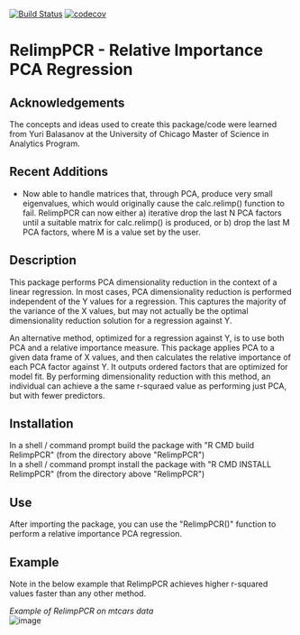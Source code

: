 [![Build Status](https://travis-ci.org/mhernan88/RelimpPCR.svg?branch=master)](https://travis-ci.org/mhernan88/RelimpPCR)
[![codecov](https://codecov.io/gh/mhernan88/RelimpPCR/branch/master/graph/badge.svg)](https://codecov.io/gh/mhernan88/RelimpPCR)




# RelimpPCR - Relative Importance PCA Regression

## Acknowledgements
The concepts and ideas used to create this package/code were learned from Yuri Balasanov at the University of Chicago Master of Science in Analytics Program.

## Recent Additions
* Now able to handle matrices that, through PCA, produce very small eigenvalues, which would originally cause the calc.relimp() function to fail. RelimpPCR can now either a) iterative drop the last N PCA factors until a suitable matrix for calc.relimp() is produced, or b) drop the last M PCA factors, where M is a value set by the user.

## Description
This package performs PCA dimensionality reduction in the context of a linear regression. In most cases, PCA dimensionality reduction is performed independent of the Y values for a regression. This captures the majority of the variance of the X values, but may not actually be the optimal dimensionality reduction solution for a regression against Y.  

An alternative method, optimized for a regression against Y, is to use both PCA and a relative importance measure. This package applies PCA to a given data frame of X values, and then calculates the relative importance of each PCA factor against Y. It outputs ordered factors that are optimized for model fit. By performing dimensionality reduction with this method, an individual can achieve a the same r-squraed value as performing just PCA, but with fewer predictors.

## Installation
In a shell / command prompt build the package with "R CMD build RelimpPCR" (from the directory above "RelimpPCR")  
In a shell / command prompt install the package with "R CMD INSTALL RelimpPCR" (from the directory above "RelimpPCR")

## Use
After importing the package, you can use the "RelimpPCR()" function to perform a relative importance PCA regression.

## Example
Note in the below example that RelimpPCR achieves higher r-squared values faster than any other method.

*Example of RelimpPCR on mtcars data*  
![image](https://raw.github.com/mhernan88/RelimpPCR/master/repo_files/RelimpPCR_Plot.png "Example of RelimpPCR on mtcars data")
